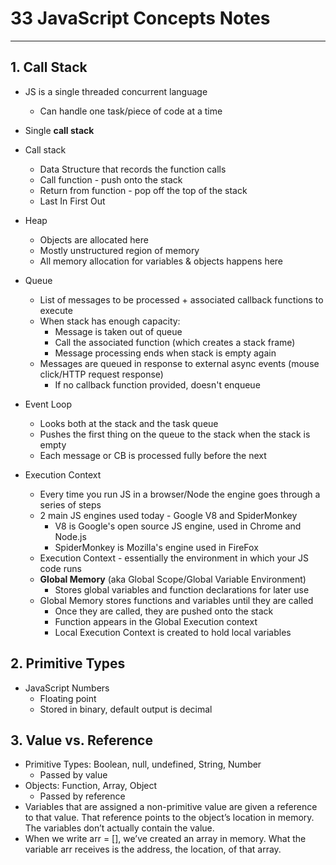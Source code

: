 # 33 JavaScript Concepts Notes
----------------------------

## 1. Call Stack

- JS is a single threaded concurrent language
    - Can handle one task/piece of code at a time
- Single **call stack**

- Call stack
    - Data Structure that records the function calls
    - Call function - push onto the stack
    - Return from function - pop off the top of the stack
    - Last In First Out

- Heap
    - Objects are allocated here
    - Mostly unstructured region of memory
    - All memory allocation for variables & objects happens here

- Queue
    - List of messages to be processed + associated callback functions to execute
    - When stack has enough capacity:
        - Message is taken out of queue
        - Call the associated function (which creates a stack frame)
        - Message processing ends when stack is empty again
    - Messages are queued in response to external async events (mouse click/HTTP request response)
        - If no callback function provided, doesn't enqueue

- Event Loop
    - Looks both at the stack and the task queue
    - Pushes the first thing on the queue to the stack when the stack is empty
    - Each message or CB is processed fully before the next

- Execution Context
    - Every time you run JS in a browser/Node the engine goes through a series of steps
    - 2 main JS engines used today - Google V8 and SpiderMonkey
        - V8 is Google's open source JS engine, used in Chrome and Node.js
        - SpiderMonkey is Mozilla's engine used in FireFox
    - Execution Context - essentially the environment in which your JS code runs
    - **Global Memory** (aka Global Scope/Global Variable Environment)
        - Stores global variables and function declarations for later use
    - Global Memory stores functions and variables until they are called
        - Once they are called, they are pushed onto the stack
        - Function appears in the Global Execution context
        - Local Execution Context is created to hold local variables


## 2. Primitive Types

- JavaScript Numbers
    - Floating point
    - Stored in binary, default output is decimal
    

## 3. Value vs. Reference

- Primitive Types: Boolean, null, undefined, String, Number
    - Passed by value
- Objects: Function, Array, Object
    - Passed by reference
- Variables that are assigned a non-primitive value are given a reference to that value. That reference points to the object’s location in memory. The variables don’t actually contain the value.
- When we write arr = [], we’ve created an array in memory. What the variable arr receives is the address, the location, of that array.